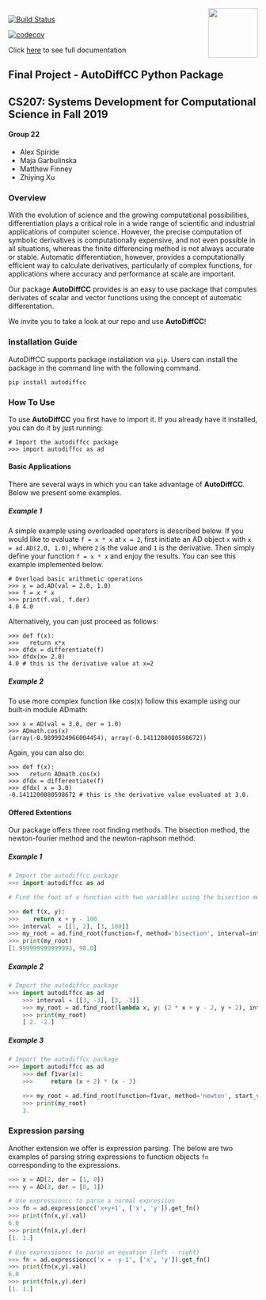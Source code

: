 
<img align="right" width="100" height="100" src="https://user-images.githubusercontent.com/43005886/70481100-8919f480-1aaf-11ea-8b0e-f8a8bde5c6ef.png">


[![Build Status](https://travis-ci.org/Crimson-Computing/cs207-FinalProject.svg?branch=master)](https://travis-ci.org/Crimson-Computing/cs207-FinalProject)

[![codecov](https://codecov.io/gh/Crimson-Computing/cs207-FinalProject/branch/master/graph/badge.svg)](https://codecov.io/gh/Crimson-Computing/cs207-FinalProject)




Click [here](https://github.com/Crimson-Computing/cs207-FinalProject/blob/master/docs/documentation.md) to see full documentation


## Final Project - AutoDiffCC Python Package
## CS207: Systems Development for Computational Science in Fall 2019 
#### Group 22
- Alex Spiride
- Maja Garbulinska
- Matthew Finney
- Zhiying Xu

### Overview 

With the evolution of science and the growing computational possibilities, differentiation plays a critical role in a wide range of scientific and industrial applications of computer science. However, the precise computation of symbolic derivatives is computationally expensive, and not even possible in all situations, whereas the finite differencing method is not always accurate or stable. Automatic differentiation, however, provides a computationally efficient way to calculate derivatives, particularly of complex functions, for applications where accuracy and performance at scale are important.

Our package **AutoDiffCC** provides is an easy to use package that computes derivates of scalar and vector functions using the concept of automatic differentation. 

We invite you to take a look at our repo and use **AutoDiffCC**!

### Installation Guide

AutoDiffCC supports package installation via `pip`. Users can install the package in the command line with the following command.

```buildoutcfg
pip install autodiffcc
```

### How To Use 
To use **AutoDiffCC** you first have to import it. If you already have it installed, you can do it by just running:

```
# Import the autodiffcc package
>>> import autodiffcc as ad 
```

#### Basic Applications
There are several ways in which you can take advantage of **AutoDiffCC**. Below we present some examples.

##### Example 1  
A simple example using overloaded operators is described below. If you would like to evaluate ``f = x * x`` at ``x = 2``, first initiate an AD object ``x`` with ``x = ad.AD(2.0, 1.0)``, where ``2`` is the value and ``1`` is the derivative. Then simply define your function ``f = x * x`` and enjoy the results. You can see this example implemented below. 

``` 
# Overload basic arithmetic operations
>>> x = ad.AD(val = 2.0, 1.0) 
>>> f = x * x
>>> print(f.val, f.der)
4.0 4.0
```

Alternatively, you can just proceed as follows: 

``` 
>>> def f(x):
>>>   return x*x
>>> dfdx = differentiate(f)
>>> dfdx(x= 2.0)
4.0 # this is the derivative value at x=2 
```

##### Example 2

To use more complex function like cos(x) follow this example using our built-in module ADmath: 

``` 
>>> x = AD(val = 3.0, der = 1.0)
>>> ADmath.cos(x) 
(array(-0.9899924966004454), array(-0.1411200080598672))
 ```    
 
 Again, you can also do: 
 
 ``` 
>>> def f(x):
>>>   return ADmath.cos(x) 
>>> dfdx = differentiate(f)
>>> dfdx( x = 3.0)
-0.1411200080598672 # this is the derivative value evaluated at 3.0.
```
 

#### Offered Extentions

Our package offers three root finding methods. The bisection method, the newton-fourier method and the newton-raphson method.

##### Example 1 

``` python RootFinder example for the bisection method 
# Import the autodiffcc package
>>> import autodiffcc as ad

# Find the foot of a function with two variables using the bisection method

>>> def f(x, y):
>>>    return x + y - 100
>>> interval  = [[1, 2], [3, 100]]
>>> my_root = ad.find_root(function=f, method='bisection', interval=interval)
>>> print(my_root)
[1.999999999999993, 98.0]
```

##### Example 2

``` python
# Import the autodiffcc package
>>> import autodiffcc as ad
    >>> interval = [[3, -3], [3, -3]]
    >>> my_root = ad.find_root(lambda x, y: (2 * x + y - 2, y + 2), interval=interval, method='newton-fourier', max_iter=150)
    >>> print(my_root)
    [ 2. -2.]
```

##### Example 3

``` python
# Import the autodiffcc package
>>> import autodiffcc as ad
    >>> def f1var(x):
    >>>     return (x + 2) * (x - 3)

    >>> my_root = ad.find_root(function=f1var, method='newton', start_values=1, threshold=1e-8)
    >>> print(my_root)
    3.
```

### Expression parsing

Another extension we offer is expression parsing. The below are two examples of parsing string expressions to function objects `fn` corresponding to the expressions. 

``` python 
>>> x = AD(2, der = [1, 0])
>>> y = AD(3, der = [0, 1])

# Use expressioncc to parse a normal expression
>>> fn = ad.expressioncc('x+y+1', ['x', 'y']).get_fn()
>>> print(fn(x,y).val)
6.0
>>> print(fn(x,y).der)
[1. 1.]

# Use expressioncc to parse an equation (left - right)
>>> fn = ad.expressioncc('x = -y-1', ['x', 'y']).get_fn()
>>> print(fn(x,y).val)
6.0
>>> print(fn(x,y).der)
[1. 1.]
```


